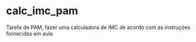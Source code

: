 # calc_imc_pam
Tarefa de PAM, fazer uma calculadora de IMC de acordo com as instruções fornecidas em aula

